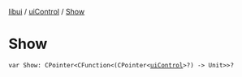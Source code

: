 [libui](../index.md) / [uiControl](index.md) / [Show](./-show.md)

# Show

`var Show: CPointer<CFunction<(CPointer<`[`uiControl`](index.md)`>?) -> Unit>>?`
